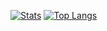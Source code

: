 [![Stats](https://github-readme-stats.vercel.app/api?username=dolutattoo&show_icons=true&theme=tokyonight&count_private=true)](https://github.com/dolutattoo/github-readme-stats)
[![Top Langs](https://github-readme-stats.vercel.app/api/top-langs/?username=dolutattoo&layout=compact)](https://github.com/dolutattoo/github-readme-stats)
